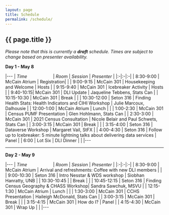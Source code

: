 ```yaml
---
layout: page
title: Schedule
permalink: /schedule/
---
```


## {{ page.title }}

*Please note that this is currently a **draft** schedule. Times are subject to change based on presenter availability.*

**Day 1 - May 8**

|--- 
| *Time* &nbsp; &nbsp; &nbsp; &nbsp; &nbsp; &nbsp; &nbsp; &nbsp; &nbsp; &nbsp; | *Room* | *Session* | *Presenter*  |
|:-|:-|:-|
| 8:30-9:00	| McCain Atrium | Registration| |
| 9:00-9:15	| McCain 301 | Housekeeping and Welcome	| Hosts |
| 9:15-9:40	| McCain 301 | Icebreaker Activity |	Hosts |
| 9:40-10:15| McCain 301 | DLI Update | Jaqueline Tebbens, Stats Can |
| 10:15-10:30	| McCain 301 | Break	| |
| 10:30-12:00	| Seton 316 | Finding Health Stats: Health Indicators and CIHI Workshop | Julie Marcoux, Dalhousie |
| 12:00-1:00 | McCain Atrium | Lunch	| |
| 1:00-2:30	| McCain 301 | Census PUMF Presentation | Glen Hohlmann, Stats Can |
| 2:30-3:00	| McCain 301 | 2021 Census Consultation | Nicole Belair and Paul Schwets, Stats Can |
| 3:00-3:15	| McCain 301 | Break	| |
| 3:15-4:00	| Seton 316 | Dataverse Workshop | Margaret Vail, StFX |
| 4:00-4:30	| Seton 316 | Follow up to Icebreaker: 5 minute lightning talks about delivering data services | Panel |
| 6:00 | Lot Six | DLI Dinner | |
|---

---------

**Day 2 - May 9**

|--- 
| *Time* &nbsp; &nbsp; &nbsp; &nbsp; &nbsp; &nbsp; &nbsp; &nbsp; &nbsp; &nbsp; | *Room* | *Session* | *Presenter*  |
|:-|:-|:-|
| 8:30-9:00	 | McCain Atrium | Arrival and refreshments:  Coffee with new DLI members | |
| 9:00-10:30	| Seton 316 | Intro Nesstar & WDS workshop | Siobhan Hanratty, UNB |
| 10:30-10:45	| | Break	| |
| 10:45-12:15	| Seton 316 | Finding Census Geography & CHASS Workshop| Sandra Sawchuk, MSVU |
| 12:15-1:30	| McCain Atrium | Lunch	| |
| 1:30-3:00	| McCain 301 | CCHS Presentation |	Haileigh McDonald, Stats Can |
| 3:00-3:15	| McCain 301 | Break	| |
| 3:15-4:15	| McCain 301 | How do I?	| Panel |
| 4:15-4:30	| McCain 301 | Wrap Up	| |
|---
